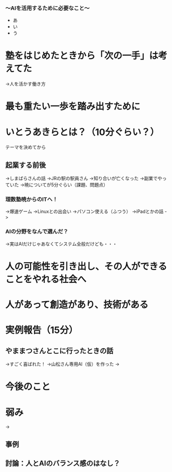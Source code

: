 ### 〜AIを活用するために必要なこと〜

- あ
- い
- う

# 塾をはじめたときから「次の一手」は考えてた
->人を活かす働き方
# 最も重たい一歩を踏み出すために

# いとうあきらとは？（10分ぐらい？）
テーマを決めてから
## 起業する前後
->しまばらさんの話
->JRの駅の駅員さん
->知り合いが亡くなった
->副業でやっていた
->暁についてが5分ぐらい（課題、問題点）
### 理数塾暁からのITへ！
->爆速ゲーム
->Linuxとの出会い
->パソコン使える（ふつう）
->iPadとかの話
->
### AIの分野をなんで選んだ？
->実はAIだけじゃあなくてシステム全般だけども・・・

# 人の可能性を引き出し、その人ができることをやれる社会へ
# 人があって創造があり、技術がある


# 実例報告（15分）

## やままつさんとこに行ったときの話
->すごく喜ばれた！
->山松さん専用AI（仮）を作った
->

# 今後のこと
# 弱み
->

## 事例

## 討論：人とAIのバランス感のはなし？


